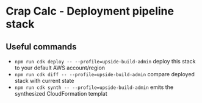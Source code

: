 # Crap Calc - Deployment pipeline stack

## Useful commands
 * `npm run cdk deploy -- --profile=upside-build-admin`      deploy this stack to your default AWS account/region
 * `npm run cdk diff -- --profile=upside-build-admin`        compare deployed stack with current state
 * `npm run cdk synth -- --profile=upside-build-admin`       emits the synthesized CloudFormation templat
